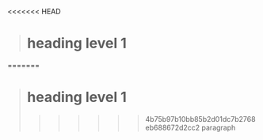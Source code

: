 <<<<<<< HEAD
> # heading level 1
> 
=======
> # heading level 1
> 
>>>>>>> 4b75b97b10bb85b2d01dc7b2768eb688672d2cc2
> paragraph